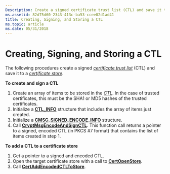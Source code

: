 ```yaml
---
Description: Create a signed certificate trust list (CTL) and save it to a certificate store.
ms.assetid: 82d75d60-2343-413c-ba53-ccee02d1ad41
title: Creating, Signing, and Storing a CTL
ms.topic: article
ms.date: 05/31/2018
---
```


# Creating, Signing, and Storing a CTL

The following procedures create a signed [*certificate trust list*](https://msdn.microsoft.com/library/ms721572(v=VS.85).aspx) (CTL) and save it to a [*certificate store*](https://msdn.microsoft.com/library/ms721572(v=VS.85).aspx).

**To create and sign a CTL**

1.  Create an array of items to be stored in the [*CTL*](https://msdn.microsoft.com/library/ms721572(v=VS.85).aspx). In the case of trusted certificates, this must be the SHA1 or MD5 hashes of the trusted certificates.
2.  Initialize a [**CTL\_INFO**](/windows/desktop/api/Wincrypt/ns-wincrypt-ctl_info) structure that includes the array of items just created.
3.  Initialize a [**CMSG\_SIGNED\_ENCODE\_INFO**](/windows/desktop/api/Wincrypt/ns-wincrypt-cmsg_signed_encode_info) structure.
4.  Call [**CryptMsgEncodeAndSignCTL**](/windows/desktop/api/Wincrypt/nf-wincrypt-cryptmsgencodeandsignctl). This function call returns a pointer to a signed, encoded CTL (in PKCS \#7 format) that contains the list of items created in step 1.

**To add a CTL to a certificate store**

1.  Get a pointer to a signed and encoded CTL.
2.  Open the target certificate store with a call to [**CertOpenStore**](/windows/desktop/api/Wincrypt/nf-wincrypt-certopenstore).
3.  Call [**CertAddEncodedCTLToStore**](/windows/desktop/api/Wincrypt/nf-wincrypt-certaddencodedctltostore).

 

 



